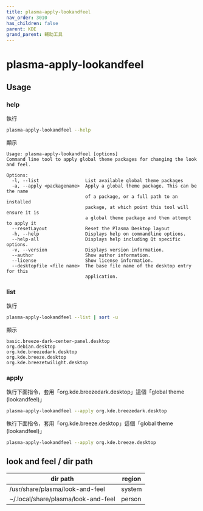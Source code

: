 ```yaml
---
title: plasma-apply-lookandfeel
nav_order: 3010
has_children: false
parent: KDE
grand_parent: 輔助工具
---
```



# plasma-apply-lookandfeel


## Usage

### help

執行

``` sh
plasma-apply-lookandfeel --help
```

顯示

```
Usage: plasma-apply-lookandfeel [options]
Command line tool to apply global theme packages for changing the look and feel.

Options:
  -l, --list                 List available global theme packages
  -a, --apply <packagename>  Apply a global theme package. This can be the name
                             of a package, or a full path to an installed
                             package, at which point this tool will ensure it is
                             a global theme package and then attempt to apply it
  --resetLayout              Reset the Plasma Desktop layout
  -h, --help                 Displays help on commandline options.
  --help-all                 Displays help including Qt specific options.
  -v, --version              Displays version information.
  --author                   Show author information.
  --license                  Show license information.
  --desktopfile <file name>  The base file name of the desktop entry for this
                             application.
```


### list

執行

``` sh
plasma-apply-lookandfeel --list | sort -u
```

顯示

```
basic.breeze-dark-center-panel.desktop
org.debian.desktop
org.kde.breezedark.desktop
org.kde.breeze.desktop
org.kde.breezetwilight.desktop
```


### apply

執行下面指令，套用「org.kde.breezedark.desktop」這個「global theme (lookandfeel)」

``` sh
plasma-apply-lookandfeel --apply org.kde.breezedark.desktop
```

執行下面指令，套用「org.kde.breeze.desktop」這個「global theme (lookandfeel)」


``` sh
plasma-apply-lookandfeel --apply org.kde.breeze.desktop
```


## look and feel / dir path

| dir path | region |
| --- | --- |
| /usr/share/plasma/look-and-feel     | system |
| ~/.local/share/plasma/look-and-feel | person |
